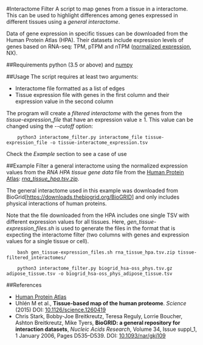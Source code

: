 #Interactome Filter
A script to map genes from a tissue in a interactome. This can be used to highlight differences among genes expressed in different tissues using a *general interactome*. 

Data of gene expression in specific tissues can be downloaded from the Human Protein Atlas (HPA). Their datasets include expression levels of genes based on RNA-seq: TPM, pTPM and nTPM ([normalized expression](https://www.proteinatlas.org/about/assays+annotation#normalization_rna), NX).

##Requirements
 python (3.5 or above) and [numpy](https://numpy.org/install/)

##Usage 
 The script requires at least two arguments: 
 
 - Interactome file formatted as a list of edges
 - Tissue expression file with genes in the first column and their expression value in the second column

The program will create a *filtered interactome* with the genes from the *tissue-expression_file* that have an expression value &ge; 1. This value can be changed using the *--cutoff* option:
 
		python3 interactome_filter.py interactome_file tissue-expression_file -o tissue-interactome_expression.tsv

Check the *Example* section to see a case of use

##Example
Filter a general interactome using the normalized expression values from the *RNA HPA tissue gene data* file from the [Human Protein Atlas](https://v20.proteinatlas.org/about/download): [*rna_tissue_hpa.tsv.zip*](https://v20.proteinatlas.org/download/rna_tissue_hpa.tsv.zip).

The general interactome used in this example was downloaded from BioGrid[https://downloads.thebiogrid.org/BioGRID] and only includes physical interactions of human proteins.

Note that the file downloaded from the HPA includes one single TSV with different expression values for all tissues. Here, *gen_tissue-expression_files.sh* is used to generate the files in the format that is expecting the interactome filter (two columns with genes and expression values for a single tissue or cell).

		bash gen_tissue-expression_files.sh rna_tissue_hpa.tsv.zip tissue-filtered_interactomes/

		python3 interactome_filter.py biogrid_hsa-oss_phys.tsv.gz adipose_tissue.tsv -o biogrid_hsa-oss_phys_adipose_tissue.tsv

##References
- [Human Protein Atlas](https://www.proteinatlas.org)
- Uhlén M et al., **Tissue-based map of the human proteome**. *Science* (2015) DOI: [10.1126/science.1260419](http://doi.org/10.1126/science.1260419)
- Chris Stark, Bobby-Joe Breitkreutz, Teresa Reguly, Lorrie Boucher, Ashton Breitkreutz, Mike Tyers, **BioGRID: a general repository for interaction datasets**, *Nucleic Acids Research*, Volume 34, Issue suppl_1, 1 January 2006, Pages D535–D539. DOI: [10.1093/nar/gkj109](https://doi.org/10.1093/nar/gkj109)

